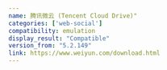 ```yaml
---
name: 腾讯微云 (Tencent Cloud Drive)"
categories: ['web-social']
compatibility: emulation
display_result: "Compatible"
version_from: "5.2.149"
link: https://www.weiyun.com/download.html
---
```

